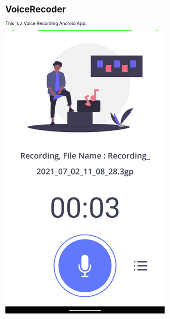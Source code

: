 # VoiceRecoder
This is a Voice Recording Android App.

![](Screenshot_20210702-110831_Audio_Recorder.png)

